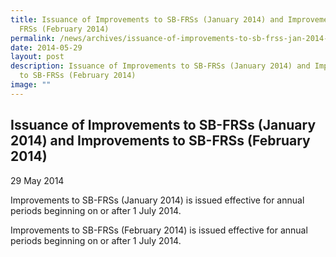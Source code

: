 ```yaml
---
title: Issuance of Improvements to SB-FRSs (January 2014) and Improvements to SB-FRSs (February 2014)
  FRSs (February 2014)
permalink: /news/archives/issuance-of-improvements-to-sb-frss-jan-2014-and-improvements-to-sb-frss-feb-2014/
date: 2014-05-29
layout: post
description: Issuance of Improvements to SB-FRSs (January 2014) and Improvements
  to SB-FRSs (February 2014)
image: ""
---
```

Issuance of Improvements to SB-FRSs (January 2014) and Improvements to SB-FRSs (February 2014)
----------------------------------------------------------------------------------------------

29 May 2014

Improvements to SB-FRSs (January 2014) is issued effective for annual periods beginning on or after 1 July 2014.  
  
Improvements to SB-FRSs (February 2014) is issued effective for annual periods beginning on or after 1 July 2014.